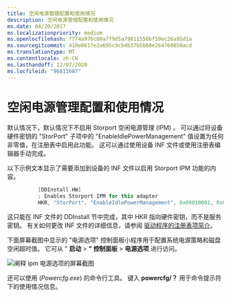 ```yaml
---
title: 空闲电源管理配置和使用情况
description: 空闲电源管理配置和使用情况
ms.date: 04/20/2017
ms.localizationpriority: medium
ms.openlocfilehash: f774a976c00a7f9d5a79811556bf59ec26a95d1a
ms.sourcegitcommit: 418e6617e2a695c9cb4b37b5b60e264760858acd
ms.translationtype: MT
ms.contentlocale: zh-CN
ms.lasthandoff: 12/07/2020
ms.locfileid: "96811687"
---
```

# <a name="idle-power-management-configuration-and-usage"></a>空闲电源管理配置和使用情况

默认情况下，默认情况下不启用 Storport 空闲电源管理 (IPM) 。 可以通过将设备硬件密钥的 "StorPort" 子项中的 "EnableIdlePowerManagement" 值设置为任何非零值，在注册表中启用此功能。 这可以通过使用设备 INF 文件或使用注册表编辑器手动完成。

以下示例文本显示了需要添加到设备的 INF 文件以启用 Storport IPM 功能的内容。

```cpp
          [DDInstall.HW]
          ; Enables Storport IPM for this adapter
          HKR, "StorPort", "EnableIdlePowerManagement", 0x00010001, 0x01
```

这只能在 INF 文件的 DDInstall 节中完成，其中 HKR 指向硬件密钥，而不是服务密钥。 有关如何更改 INF 文件的详细信息，请参阅 [驱动程序的注册表项简介](https://go.microsoft.com/fwlink/p/?linkid=144533)。

下面屏幕截图中显示的 "电源选项" 控制面板小程序用于配置系统电源策略和磁盘空闲超时值。 它可从 " **启动** &gt; **" 控制面板** &gt; **电源选项** 进行访问。

![阐释 ipm 电源选项的屏幕截图](images/ipm-power-options.png)

还可以使用 (*Powercfg.exe*) 的命令行工具。 键入 **powercfg/？** 用于命令提示符下的使用情况信息。
